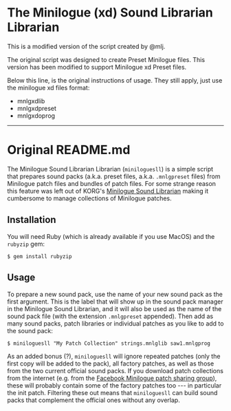 # The Minilogue (xd) Sound Librarian Librarian

This is a modified version of the script created by @mlj.

The original script was designed to create Preset Minilogue files. This version has been modified to support Minilogue xd Preset files.

Below this line, is the original instructions of usage. They still apply, just use the minilogue xd files format:

- mnlgxdlib
- mnlgxdpreset
- mnlgxdoprog

---

# Original README.md

The Minilogue Sound Librarian Librarian (`miniloguesll`) is a simple script that prepares sound packs (a.k.a. preset files, a.k.a. `.mnlgpreset` files) from Minilogue patch files and bundles of patch files. For some strange reason this feature was left out of KORG's [Minilogue Sound Librarian](http://www.korg.com/uk/products/synthesizers/minilogue/librarian_contents.php) making it cumbersome to manage collections of Minilogue patches.

## Installation

You will need Ruby (which is already available if you use MacOS) and the `rubyzip` gem:

```
$ gem install rubyzip
```

## Usage

To prepare a new sound pack, use the name of your new sound pack as the first argument. This is the label that will show up in the sound pack manager in the Minilogue Sound Librarian, and it will also be used as the name of the sound pack file (with the extension `.mnlgpreset` appended). Then add as many sound packs, patch libraries or individual patches as you like to add to the sound pack:

```
$ miniloguesll "My Patch Collection" strings.mnlglib saw1.mnlgprog
```

As an added bonus (?), `miniloguesll` will ignore repeated patches (only the first copy will be added to the pack), all factory patches, as well as those from the two current official sound packs. If you download patch collections from the internet (e.g. from the [Facebook Minilogue patch sharing group](https://www.facebook.com/groups/1140022976008269/)), these will probably contain some of the factory patches too --- in particular the init patch. Filtering these out means that `miniloguesll` can build sound packs that complement the official ones without any overlap.
